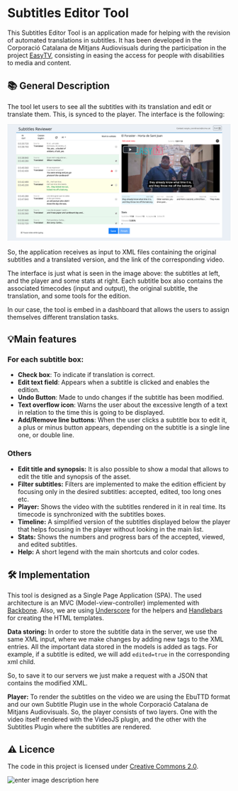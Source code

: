 ﻿# Subtitles Editor Tool

This Subtitles Editor Tool is an application made for helping with the revision of automated translations in subtitles. It has been developed in the Corporació Catalana de Mitjans Audiovisuals during the participation in the project [EasyTV](https://easytvproject.eu/), consisting in easing the access for people with disabilities to media and content.

## 📚 General Description

The tool let users to see all the subtitles with its translation and edit or translate them. This, is synced to the player. The interface is the following:

![enter image description here](https://github.com/CCMA-Enginyeria/Multilanguage-Subtitle-Editor/blob/master/snapshots/interface.png?raw=true)

So,  the application receives as input to XML files containing the original subtitles and a translated version, and the link of the corresponding video.

The interface is just what is seen in the image above: the subtitles at left, and the player and some stats at right. Each subtitle box also contains the associated timecodes (input and output), the original subtitle, the translation, and some tools for the edition.
  
In our case, the tool is embed in a dashboard that allows the users to assign themselves different translation tasks.

## 💡Main features

### For each subtitle box:

-   **Check box**: To indicate if translation is correct.
-   **Edit text field**: Appears when a subtitle is clicked and enables the edition.
-   **Undo Button**: Made to undo changes if the subtitle has been modified.
-   **Text overflow icon**: Warns the user about the excessive length of a text in relation to the time this is going to be displayed.
-   **Add/Remove line buttons**: When the user clicks a subtitle box to edit it, a plus or minus button appears, depending on the subtitle is a single line one, or double line.

### Others  
- **Edit title and synopsis:** It is also possible to show a modal that allows to edit the title and synopsis of the asset.
- **Filter subtitles:** Filters are implemented to make the edition efficient by focusing only in the desired subtitles: accepted, edited, too long ones etc.
- **Player:** Shows the video with the subtitles rendered in it in real time. Its timecode is synchronized with the subtitles boxes.
- **Timeline:** A simplified version of the subtitles displayed below the player that helps focusing in the player without looking in the main list.
- **Stats:** Shows the numbers and progress bars of the accepted, viewed, and edited subtitles.
- **Help:** A short legend with the main shortcuts and color codes.


## 🛠️ Implementation

This tool is designed as a Single Page Application (SPA). The used architecture is an MVC (Model-view-controller) implemented with [Backbone](https://backbonejs.org/).  Also, we are using [Underscore](https://underscorejs.org/) for the helpers and [Handlebars](https://handlebarsjs.com/) for creating the HTML templates.  

**Data storing:** In order to store the subtitle data in the server, we use the same XML input, where we make changes by adding new tags to the XML entries. All the important data stored in the models is added as tags. For example, if a subtitle is edited, we will add `edited=true` in the corresponding xml child.

So, to save it to our servers we just make a request with a JSON that contains the modified XML.  

**Player:** To render the subtitles on the video we are using the EbuTTD format and our own Subtitle Plugin use in the whole Corporació Catalana de Mitjans Audiovisuals.
So, the player consists of two layers. One with the video itself rendered with the VideoJS plugin, and the other with the Subtitles Plugin where the subtitles are rendered.

## ⚠️  Licence
The code in this project is licensed under [Creative Commons 2.0](https://creativecommons.org/licenses/by-nc-sa/4.0/legalcode).

![enter image description here](https://mirrors.creativecommons.org/presskit/buttons/88x31/png/by-nc-sa.eu.png)

